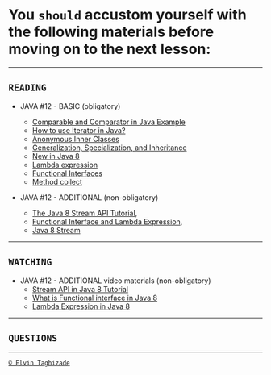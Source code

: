 # You `should` accustom yourself with the following materials before moving on to the next lesson:
---
## `READING`
- JAVA #12 - BASIC (obligatory)
    - [Comparable and Comparator in Java Example](https://www.journaldev.com/780/comparable-and-comparator-in-java-example)
    - [How to use Iterator in Java?](https://www.geeksforgeeks.org/how-to-use-iterator-in-java/)
    - [Anonymous Inner Classes](https://www.geeksforgeeks.org/anonymous-inner-class-java/)
    - [Generalization, Specialization, and Inheritance](https://sourcemaking.com/uml/modeling-it-systems/structural-view/generalization-specialization-and-inheritance)
    - [New in Java 8](https://www.baeldung.com/java-8-new-features)
    - [Lambda expression](http://tutorials.jenkov.com/java/lambda-expressions.html#zero-parameter)
    - [Functional Interfaces](https://www.journaldev.com/2763/java-8-functional-interfaces)
    - [Method collect](https://www.java67.com/2018/06/java-8-streamcollect-example.html)

- JAVA #12 - ADDITIONAL (non-obligatory)
    - [The Java 8 Stream API Tutorial](https://www.baeldung.com/java-8-streams),
    - [Functional Interface and Lambda Expression](https://dzone.com/articles/functional-interface-and-lambda-expression),
    - [Java 8 Stream](https://www.journaldev.com/2774/java-8-stream)
  
 ---

## `WATCHING`
- JAVA #12 - ADDITIONAL video materials (non-obligatory)
    - [Stream API in Java 8 Tutorial](https://youtu.be/9Orn0Pwp3YU)
    - [What is Functional interface in Java 8](https://youtu.be/qCuasR77Eo0)
    - [Lambda Expression in Java 8](https://youtu.be/yb46iD5dJYY)
      
---

## `QUESTIONS`

---

[`© Elvin Taghizade`](elvintaghiyev184@gmail.com)
